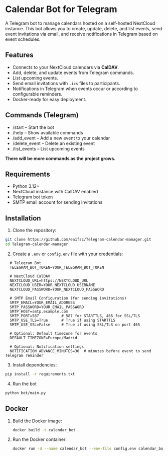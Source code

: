 # Calendar Bot for Telegram

A Telegram bot to manage calendars hosted on a self-hosted NextCloud instance. This bot allows you to create, update, delete, and list events, send event invitations via email, and receive notifications in Telegram based on event schedules.

## Features

- Connects to your NextCloud calendars via **CalDAV**.
- Add, delete, and update events from Telegram commands.
- List upcoming events.
- Send email invitations with `.ics` files to participants.
- Notifications in Telegram when events occur or according to configurable reminders.
- Docker-ready for easy deployment.

## Commands (Telegram)
  - /start – Start the bot
  - /help – Show available commands
  - /add_event – Add a new event to your calendar
  - /delete_event – Delete an existing event
  - /list_events – List upcoming events

**There will be more commands as the project grows.**

## Requirements

- Python 3.12+
- NextCloud instance with CalDAV enabled
- Telegram bot token
- SMTP email account for sending invitations

## Installation

1. Clone the repository:
  ```bash
  git clone https://github.com/ea1fsc/Telegram-calendar-manager.git
  cd Telegram-calendar-manager
  ```

2. Create a `.env` or `config.env` file with your credentials:

  ```env
    # Telegram Bot
    TELEGRAM_BOT_TOKEN=YOUR_TELEGRAM_BOT_TOKEN

    # NextCloud CalDAV
    NEXTCLOUD_URL=https://NEXTCLOUD_URL
    NEXTCLOUD_USER=YOUR_NEXTCLOUD_USERNAME
    NEXTCLOUD_PASSWORD=YOUR_NEXTCLOUD_PASSWORD

    # SMTP Email Configuration (for sending invitations)
    SMTP_EMAIL=YOUR_EMAIL_ADDRESS
    SMTP_PASSWORD=YOUR_EMAIL_PASSWORD
    SMTP_HOST=smtp.example.com
    SMTP_PORT=587          # 587 for STARTTLS, 465 for SSL/TLS
    SMTP_USE_TLS=True      # True if using STARTTLS
    SMTP_USE_SSL=False     # True if using SSL/TLS on port 465

    # Optional: Default timezone for events
    DEFAULT_TIMEZONE=Europe/Madrid

    # Optional: Notification settings
    NOTIFICATION_ADVANCE_MINUTES=30  # minutes before event to send Telegram reminder
  ```

3. Install dependencies:
  ```bash
  pip install -r requirements.txt
  ```
4. Run the bot
  ```bash
  python bot/main.py
  ```
## Docker
1. Build the Docker image:
   ```bash
   docker build -t calendar_bot .
   ```
2. Run the Docker container:
   ```bash
   docker run -d --name calendar_bot --env-file config.env calendar_bot
   ```
